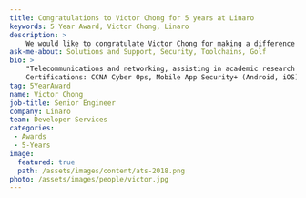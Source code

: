 ```yaml
---
title: Congratulations to Victor Chong for 5 years at Linaro
keywords: 5 Year Award, Victor Chong, Linaro
description: >
    We would like to congratulate Victor Chong for making a difference in open source at Linaro for 5 years.
ask-me-about: Solutions and Support, Security, Toolchains, Golf
bio: >
    "Telecommunications and networking, assisting in academic research in mobile communication systems, and configuring network devices, before moving on to Linux device drivers and user apps for set-top boxes, Smart TVs and other embedded systems. Interested and professionally certified in security, and done work implementing DRMs using TrustZone and GlobalPlatform certified TEE solutions. Currently supporting member companies in SWG and TCWG related matters.
    Certifications: CCNA Cyber Ops, Mobile App Security+ (Android, iOS), CEH, Security+, CCNP Security, NCSS, CCNA RS, Network+"
tag: 5YearAward
name: Victor Chong
job-title: Senior Engineer
company: Linaro
team: Developer Services
categories:
 - Awards
 - 5-Years
image:
  featured: true
  path: /assets/images/content/ats-2018.png
photo: /assets/images/people/victor.jpg
---
```

